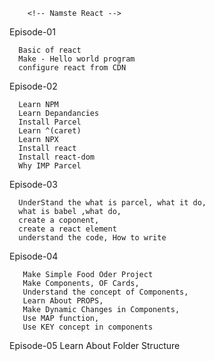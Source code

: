         <!-- Namste React -->

Episode-01
      
      Basic of react
      Make - Hello world program
      configure react from CDN

Episode-02 
      
      Learn NPM
      Learn Depandancies
      Install Parcel
      Learn ^(caret)
      Learn NPX
      Install react
      Install react-dom
      Why IMP Parcel


Episode-03 

      UnderStand the what is parcel, what it do,
      what is babel ,what do,
      create a coponent,
      create a react element
      understand the code, How to write


Episode-04
       

       Make Simple Food Oder Project
       Make Components, OF Cards,
       Understand the concept of Components,
       Learn About PROPS,
       Make Dynamic Changes in Components,
       Use MAP function,
       Use KEY concept in components


Episode-05
      Learn About Folder Structure


